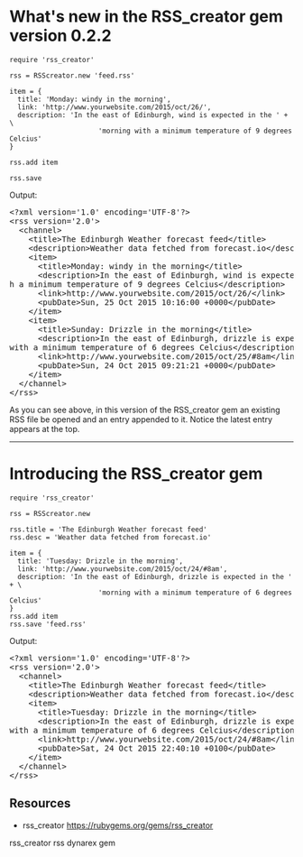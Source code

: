 # What's new in the RSS_creator gem version 0.2.2

    require 'rss_creator'

    rss = RSScreator.new 'feed.rss'

    item = {
      title: 'Monday: windy in the morning', 
      link: 'http://www.yourwebsite.com/2015/oct/26/',
      description: 'In the east of Edinburgh, wind is expected in the ' + \
                          'morning with a minimum temperature of 9 degrees Celcius'
    }

    rss.add item

    rss.save

Output:

<pre>
&lt;?xml version='1.0' encoding='UTF-8'?&gt;
&lt;rss version='2.0'&gt;
  &lt;channel&gt;
    &lt;title&gt;The Edinburgh Weather forecast feed&lt;/title&gt;
    &lt;description&gt;Weather data fetched from forecast.io&lt;/description&gt;
    &lt;item&gt;
      &lt;title&gt;Monday: windy in the morning&lt;/title&gt;
      &lt;description&gt;In the east of Edinburgh, wind is expected in the morning wit
h a minimum temperature of 9 degrees Celcius&lt;/description&gt;
      &lt;link&gt;http://www.yourwebsite.com/2015/oct/26/&lt;/link&gt;
      &lt;pubDate&gt;Sun, 25 Oct 2015 10:16:00 +0000&lt;/pubDate&gt;
    &lt;/item&gt;
    &lt;item&gt;
      &lt;title&gt;Sunday: Drizzle in the morning&lt;/title&gt;
      &lt;description&gt;In the east of Edinburgh, drizzle is expected in the morning 
with a minimum temperature of 6 degrees Celcius&lt;/description&gt;
      &lt;link&gt;http://www.yourwebsite.com/2015/oct/25/#8am&lt;/link&gt;
      &lt;pubDate&gt;Sun, 24 Oct 2015 09:21:21 +0000&lt;/pubDate&gt;
    &lt;/item&gt;
  &lt;/channel&gt;
&lt;/rss&gt;
</pre>

As you can see above, in this version of the RSS_creator gem an existing RSS file be opened and an entry appended to it. Notice the latest entry appears at the top.

----------------

# Introducing the RSS_creator gem

    require 'rss_creator'

    rss = RSScreator.new

    rss.title = 'The Edinburgh Weather forecast feed'
    rss.desc = 'Weather data fetched from forecast.io'

    item = {
      title: 'Tuesday: Drizzle in the morning', 
      link: 'http://www.yourwebsite.com/2015/oct/24/#8am',
      description: 'In the east of Edinburgh, drizzle is expected in the ' + \
                          'morning with a minimum temperature of 6 degrees Celcius'
    }
    rss.add item
    rss.save 'feed.rss'

Output:

<pre>
&lt;?xml version='1.0' encoding='UTF-8'?&gt;
&lt;rss version='2.0'&gt;
  &lt;channel&gt;
    &lt;title&gt;The Edinburgh Weather forecast feed&lt;/title&gt;
    &lt;description&gt;Weather data fetched from forecast.io&lt;/description&gt;
    &lt;item&gt;
      &lt;title&gt;Tuesday: Drizzle in the morning&lt;/title&gt;
      &lt;description&gt;In the east of Edinburgh, drizzle is expected in the morning 
with a minimum temperature of 6 degrees Celcius&lt;/description&gt;
      &lt;link&gt;http://www.yourwebsite.com/2015/oct/24/#8am&lt;/link&gt;
      &lt;pubDate&gt;Sat, 24 Oct 2015 22:40:10 +0100&lt;/pubDate&gt;
    &lt;/item&gt;
  &lt;/channel&gt;
&lt;/rss&gt;
</pre>

## Resources

* rss_creator https://rubygems.org/gems/rss_creator

rss_creator rss dynarex gem
